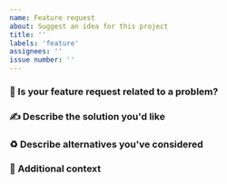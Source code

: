 ```yaml
---
name: Feature request
about: Suggest an idea for this project
title: ''
labels: 'feature'
assignees: ''
issue number: ''
---
```


### 🤔 Is your feature request related to a problem? 
<!--
A clear and concise description of what the problem is. Ex. I'm always frustrated when [...]
-->

### ✍️ Describe the solution you'd like
<!--
A clear and concise description of what you want to happen.
-->

### ♻️ Describe alternatives you've considered
<!--
A clear and concise description of any alternative solutions or features you've considered.
-->

### 📝 Additional context
<!--
Add any other context or screenshots about the feature request here.
-->



